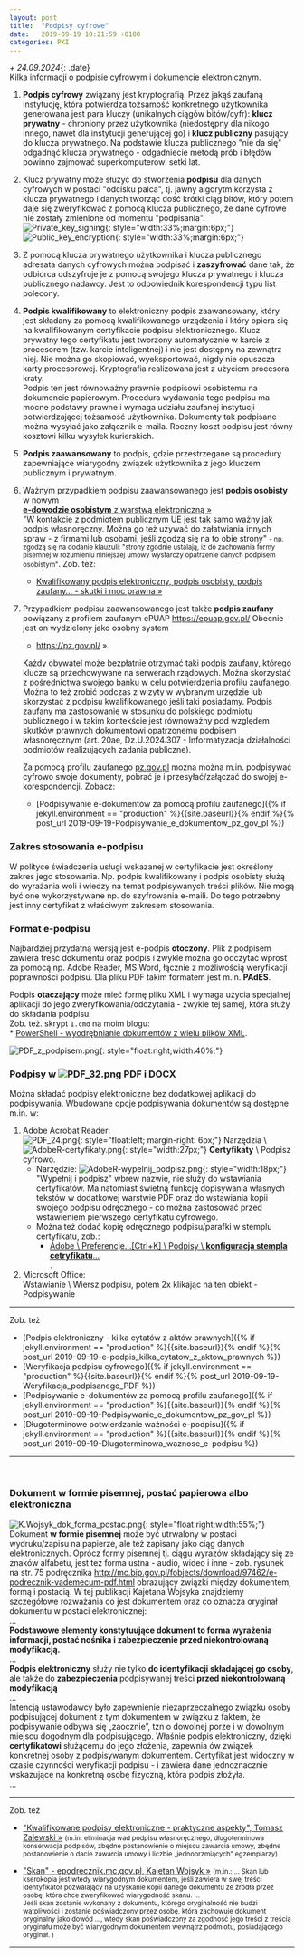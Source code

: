```yaml
---
layout: post
title:  "Podpisy cyfrowe"
date:   2019-09-19 10:21:59 +0100
categories: PKI
---
```


_+ 24.09.2024_{: .date}  
Kilka informacji o podpisie cyfrowym i dokumencie elektronicznym.

<style>.date{font-size: smaller;color:#828282;}</style>

1. **Podpis cyfrowy** związany jest kryptografią. Przez jakąś zaufaną instytucję, która potwierdza tożsamość konkretnego użytkownika generowana jest para kluczy (unikalnych ciągów bitów/cyfr): **klucz prywatny** - chroniony przez użytkownika (niedostępny dla nikogo innego, nawet dla instytucji generującej go) i **klucz publiczny** pasujący do klucza prywatnego. Na podstawie klucza publicznego "nie da się" odgadnąć klucza prywatnego - odgadniecie metodą prób i błędów powinno zajmować superkomputerowi setki lat.
1. Klucz prywatny może służyć do stworzenia **podpisu** dla danych cyfrowych w postaci "odcisku palca", tj. jawny algorytm korzysta z klucza prywatnego i danych tworząc dość krótki ciąg bitów, który potem daje się zweryfikować z pomocą klucza publicznego, że dane cyfrowe nie zostały zmienione od momentu "podpisania".  
![Private_key_signing](https://upload.wikimedia.org/wikipedia/commons/thumb/7/78/Private_key_signing.svg/512px-Private_key_signing.svg.png "Private_key_signing"){: style="width:33%;margin:6px;"}  ![Public_key_encryption](https://upload.wikimedia.org/wikipedia/commons/thumb/f/f9/Public_key_encryption.svg/500px-Public_key_encryption.svg.png "Public_key_encryption"){: style="width:33%;margin:6px;"}
1. Z pomocą klucza prywatnego użytkownika i klucza publicznego adresata danych cyfrowych można podpisać i **zaszyfrować** dane tak, że odbiorca odszyfruje je z pomocą swojego klucza prywatnego i klucza publicznego nadawcy. Jest to odpowiednik korespondencji typu list polecony. 
1. **Podpis kwalifikowany** to elektroniczny podpis zaawansowany, który jest składany za pomocą kwalifikowanego urządzenia i który opiera się na kwalifikowanym certyfikacie podpisu elektronicznego. Klucz prywatny tego certyfikatu jest tworzony automatycznie w karcie z procesorem (tzw. karcie inteligentnej) i nie jest dostępny na zewnątrz niej. Nie można go skopiować, wyeksportować, nigdy nie opuszcza karty procesorowej. Kryptografia realizowana jest z użyciem procesora kraty.  
Podpis ten jest równoważny prawnie podpisowi osobistemu na dokumencie papierowym. Procedura wydawania tego podpisu ma mocne podstawy prawne i wymaga udziału zaufanej instytucji potwierdzającej tożsamość użytkownika. Dokumenty tak podpisane można wysyłać jako załącznik e-maila. Roczny koszt podpisu jest równy kosztowi kilku wysyłek kurierskich. 
1. **Podpis zaawansowany** to podpis, gdzie przestrzegane są procedury zapewniające wiarygodny związek użytkownika z jego kluczem publicznym i prywatnym. 
1. Ważnym przypadkiem podpisu zaawansowanego jest **podpis osobisty** w nowym  
	[**e-dowodzie osobistym** z warstwą elektroniczną »](https://obywatel.gov.pl/dokumenty-i-dane-osobowe/dowod-osobisty-informacja-o-dokumencie)  
	"W kontakcie z podmiotem publicznym UE jest tak samo ważny jak podpis własnoręczny. Można go też używać do załatwiania innych spraw - z firmami lub osobami, jeśli zgodzą się na to obie strony" <small>- np. zgodzą się na dodanie klauzuli: "strony zgodnie ustalają, iż do zachowania formy pisemnej w rozumieniu niniejszej umowy wystarczy opatrzenie danych podpisem osobistym"</small>. Zob. też: 
	* [Kwalifikowany podpis elektroniczny, podpis osobisty, podpis zaufany… - skutki i moc prawna »]( https://czasopismo.legeartis.org/2022/03/kwalifikowany-podpis-elektroniczny-podpis-osobisty-zaufany-moc-prawna-skutki-formalne-roznice/)
1. Przypadkiem podpisu zaawansowanego jest także **podpis zaufany** powiązany z profilem zaufanym ePUAP
	<https://epuap.gov.pl/> Obecnie jest on wydzielony jako osobny system  
	* <https://pz.gov.pl/> ».
	
	Każdy obywatel może bezpłatnie otrzymać taki podpis zaufany, którego klucze są przechowywane na serwerach rządowych. Można skorzystać z [pośrednictwa swojego banku](https://pz.gov.pl/dt/registerByXidp) w celu potwierdzenia profilu zaufanego. Można to też zrobić podczas z wizyty w wybranym urzędzie lub skorzystać z podpisu kwalifikowanego jeśli taki posiadamy. Podpis zaufany ma zastosowanie w stosunku do polskiego podmiotu publicznego i w takim kontekście jest równoważny pod względem skutków prawnych dokumentowi opatrzonemu podpisem własnoręcznym (art. 20ae, Dz.U.2024.307 - Informatyzacja działalności podmiotów realizujących zadania publiczne).
	
	Za pomocą profilu zaufanego [pz.gov.pl](https://pz.gov.pl/) można można m.in. podpisywać cyfrowo swoje dokumenty, pobrać je i przesyłać/załączać do swojej e-korespondencji. Zobacz:
	* [Podpisywanie e-dokumentów za pomocą profilu zaufanego]({% if jekyll.environment == "production" %}{{site.baseurl}}{% endif %}{% post_url 2019-09-19-Podpisywanie_e_dokumentow_pz_gov_pl %})

### Zakres stosowania e-podpisu

W polityce świadczenia usługi wskazanej w certyfikacie jest określony zakres jego stosowania. Np. podpis kwalifikowany i podpis osobisty służą do wyrażania woli i wiedzy na temat podpisywanych treści plików. Nie mogą być one wykorzystywane np. do szyfrowania e-maili. Do tego potrzebny jest inny certyfikat z właściwym zakresem stosowania.

### Format e-podpisu

Najbardziej przydatną wersją jest e-podpis **otoczony**. Plik z podpisem zawiera treść dokumentu oraz podpis i zwykle można go odczytać wprost za pomocą np. Adobe Reader, MS Word, łącznie z możliwością weryfikacji poprawności podpisu. Dla pliku PDF takim formatem jest m.in. **PAdES**.

Podpis **otaczający** może mieć formę pliku XML i wymaga użycia specjalnej aplikacji do jego zweryfikowania/odczytania - zwykle tej samej, która służy do składania podpisu.  
Zob. też. skrypt `1.cmd` na moim blogu:  
	* [PowerShell - wyodrębnianie dokumentów z wielu plików XML](https://andrzejq.github.io/El_Prog/programowanie/2021/03/22/Powershell-wyodrebnianie-plikow-z-xml.html).



![PDF_z_podpisem.png]({{site.baseurl}}/assets/img/PDF_z_podpisem.png "PDF_z_podpisem.png"){: style="float:right;width:40%;"}

### Podpisy w ![PDF_32.png]({{site.baseurl}}/assets/img/PDF_32.png "PDF_32.png") PDF i DOCX 

Można składać podpisy elektroniczne bez dodatkowej aplikacji do podpisywania. Wbudowane opcje podpisywania dokumentów są dostępne m.in. w: 


1. Adobe Acrobat Reader:  
![PDF_24.png]({{site.baseurl}}/assets/img/PDF_24.png "PDF_24.png"){: style="float:left; margin-right: 6px;"}
Narzędzia \ 
![AdobeR-certyfikaty.png]({{site.baseurl}}/assets/img/AdobeR-certyfikaty.png "AdobeR-certyfikaty.png"){: style="width:27px;"}
**Certyfikaty** \ Podpisz cyfrowo. 
    * Narzędzie: 
    ![AdobeR-wypelnij_podpisz.png]({{site.baseurl}}/assets/img/AdobeR-wypelnij_podpisz.png "AdobeR-wypelnij_podpisz.png"){: style="width:18px;"}
    "Wypełnij i podpisz" wbrew nazwie, nie służy do wstawiania certyfikatów. Ma natomiast świetną funkcję dopisywania własnych tekstów w dodatkowej warstwie PDF oraz do wstawiania kopii swojego podpisu odręcznego - co można zastosować przed wstawieniem pierwszego certyfikatu cyfrowego. 
    * Można też dodać kopię odręcznego podpisu/parafki w stemplu certyfikatu, zob.: 
        * [Adobe \ Preferencje...[Ctrl+K] \ Podpisy \ **konfiguracja stempla cetryfikatu**...]({{site.baseurl}}/assets/img/Adobe-preferencje-konfig-stempla-certyfikatu.png "Adobe-preferencje-konfig-stempla-certyfikatu.png")  
    .
2. Microsoft Office:  
Wstawianie \ Wiersz podpisu, potem 2x klikając na ten obiekt - Podpisywanie

----

Zob. też
* [Podpis elektroniczny - kilka cytatów z aktów prawnych]({% if jekyll.environment == "production" %}{{site.baseurl}}{% endif %}{% post_url 2019-09-19-e-podpis_kilka_cytatow_z_aktow_prawnych %})
* [Weryfikacja podpisu cyfrowego]({% if jekyll.environment == "production" %}{{site.baseurl}}{% endif %}{% post_url 2019-09-19-Weryfikacja_podpisanego_PDF %})
* [Podpisywanie e-dokumentów za pomocą profilu zaufanego]({% if jekyll.environment == "production" %}{{site.baseurl}}{% endif %}{% post_url 2019-09-19-Podpisywanie_e_dokumentow_pz_gov_pl %})
* [Długoterminowe potwierdzanie ważności e-podpisu]({% if jekyll.environment == "production" %}{{site.baseurl}}{% endif %}{% post_url 2019-09-19-Dlugoterminowa_waznosc_e-podpisu %})

----
 

### Dokument w formie pisemnej, postać papierowa albo elektroniczna

![K.Wojsyk_dok_forma_postac.png]({{site.baseurl}}/assets/img/K.Wojsyk_dok_forma_postac.png "K.Wojsyk_dok_forma_postac.png"){: style="float:right;width:55%;"} Dokument **w formie pisemnej** może być utrwalony w postaci wydruku/zapisu na papierze, ale też zapisany jako ciąg danych elektronicznych. Oprócz formy pisemnej tj. ciągu wyrazów składający się ze znaków alfabetu, jest też forma ustna - audio, wideo i inne - zob. rysunek na str. 75 podręcznika <http://mc.bip.gov.pl/fobjects/download/97462/e-podrecznik-vademecum-pdf.html> obrazujący związki między dokumentem, formą i postacią. W tej publikacji Kajetana Wojsyka znajdziemy szczegółowe rozważania co jest dokumentem oraz co oznacza oryginał dokumentu w postaci elektronicznej:  
...  
**Podstawowe elementy konstytuujące dokument to forma wyrażenia informacji, postać nośnika i zabezpieczenie przed niekontrolowaną modyfikacją.**  
...  
**Podpis elektroniczny** służy nie tylko **do identyfikacji składającej go osoby**, ale także do **zabezpieczenia** podpisywanej treści **przed niekontrolowaną modyfikacją**  
...  
Intencją ustawodawcy było zapewnienie niezaprzeczalnego związku osoby podpisującej dokument z tym dokumentem w związku z faktem, że podpisywanie odbywa się „zaocznie”, tzn o dowolnej porze i w dowolnym miejscu dogodnym dla podpisującego. Właśnie podpis elektroniczny, dzięki **certyfikatowi** służącemu do jego złożenia, zapewnia ów związek konkretnej osoby z podpisywanym dokumentem. Certyfikat jest widoczny w czasie czynności weryfikacji podpisu - i zawiera dane jednoznacznie wskazujące na konkretną osobę fizyczną, która podpis złożyła.  
...

----

Zob. też
* ["Kwalifikowane podpisy elektroniczne - praktyczne aspekty", Tomasz Zalewski »](https://www.twobirds.com/pl/insights/2021/poland/210712-kwalifikowane-podpisy-elektroniczne) <small>(m.in. eliminacja wad podpisu własnoręcznego, długoterminowa konserwacja podpisów, zbędne postanowienie o miejscu zawarcia umowy, zbędne postanowienie o dacie zawarcia umowy i liczbie „jednobrzmiących” egzemplarzy)</small>

* ["Skan" - epodrecznik.mc.gov.pl, Kajetan Wojsyk »](https://epodrecznik.mc.gov.pl/mediawiki/index.php?title=Skan) <small>(m.in.: ... Skan lub kserokopia jest wtedy wiarygodnym dokumentem, jeśli zawiera w swej treści identyfikator pozwalający na  uzyskanie kopii danego dokumentu ze źródła przez osobę, która chce zweryfikować wiarygodność skanu. ...  
Jeśli skan zostanie wykonany z dokumentu, którego oryginalność nie budzi wątpliwości i zostanie poświadczony przez osobę, która zachowuje dokument oryginalny jako dowód ..., wtedy skan poświadczony za zgodność jego treści z treścią oryginału może być wiarygodnym dokumentem wewnątrz podmiotu, posiadającego oryginał. )</small>

----

<style> code {font-size: smaller;} </style>

<!-- {% unless jekyll.environment %} -->
<script>

(function() {
  const images = document.getElementsByTagName('img'); 
  for(let i = 0; i < images.length; i++) {
    images[i].src = images[i].src.replace('%7B%7Bsite.baseurl%7D%7D','..');
  } //{{site.baseurl}} - without spaces!  
})();

</script>
<!-- {% endunless %} -->